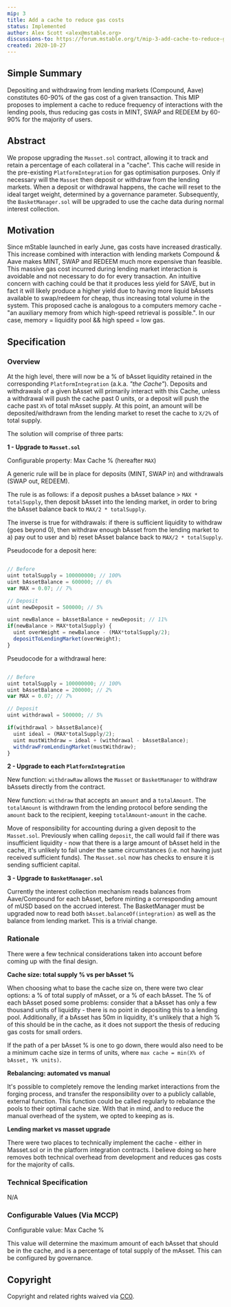 ```yaml
---
mip: 3
title: Add a cache to reduce gas costs
status: Implemented
author: Alex Scott <alex@mstable.org>
discussions-to: https://forum.mstable.org/t/mip-3-add-cache-to-reduce-gas-costs/227
created: 2020-10-27
---
```


## Simple Summary

<!--"If you can't explain it simply, you don't understand it well enough." Simply describe the outcome the proposed changes intends to achieve. This should be non-technical and accessible to a casual community member.-->

Depositing and withdrawing from lending markets (Compound, Aave) constitutes
60-90% of the gas cost of a given transaction. This MIP proposes to implement a
cache to reduce frequency of interactions with the lending pools, thus reducing gas
costs in MINT, SWAP and REDEEM by 60-90% for the majority of users.

## Abstract

<!--A short (~200 word) description of the proposed change, the abstract should clearly describe the proposed change. This is what *will* be done if the MIP is implemented, not *why* it should be done or *how* it will be done. If the MIP proposes deploying a new contract, write, "we propose to deploy a new contract that will do x".-->

We propose upgrading the `Masset.sol` contract, allowing it to track and retain a percentage of
each collateral in a "cache". This cache will reside in the pre-existing `PlatformIntegration` for
gas optimisation purposes. Only if necessary will the `Masset` then deposit or withdraw from
the lending markets. When a deposit or withdrawal happens, the cache will reset to the ideal target
weight, determined by a governance parameter. Subsequently, the `BasketManager.sol` will be upgraded
to use the cache data during normal interest collection.

## Motivation

<!--This is the problem statement. This is the *why* of the MIP. It should clearly explain *why* the current state of the protocol is inadequate.  It is critical that you explain *why* the change is needed, if the MIP proposes changing how something is calculated, you must address *why* the current calculation is innaccurate or wrong. This is not the place to describe how the MIP will address the issue!-->

Since mStable launched in early June, gas costs have increased drastically. This increase combined with interaction
with lending markets Compound & Aave makes MINT, SWAP and REDEEM much more expensive than feasible. This massive
gas cost incurred during lending market interaction is avoidable and not necessary to do for every transaction.
An intuitive concern with caching could be that it produces less yield for SAVE, but in fact it will likely produce a higher
yield due to having more liquid bAssets available to swap/redeem for cheap, thus increasing total volume in the system.
This proposed cache is analogous to a computers memory cache - "an auxiliary memory from which high-speed retrieval is possible.".
In our case, memory = liquidity pool && high speed = low gas.

## Specification

<!--The specification should describe the syntax and semantics of any new feature, there are five sections
1. Overview
2. Rationale
3. Technical Specification
4. Test Cases
5. Configurable Values
-->

### Overview

<!--This is a high level overview of *how* the MIP will solve the problem. The overview should clearly describe how the new feature will be implemented.-->

At the high level, there will now be a % of bAsset liquidity retained in the corresponding `PlatformIntegration` (a.k.a. _"the Cache"_).
Deposits and withdrawals of a given bAsset will primarily interact with this Cache, unless a withdrawal will
push the cache past 0 units, or a deposit will push the cache past `X%` of total mAsset supply. At this point, an amount will be
deposited/withdrawn from the lending market to reset the cache to `X/2%` of total supply.

The solution will comprise of three parts:

**1 - Upgrade to `Masset.sol`**

Configurable property: Max Cache % (hereafter `MAX`)

A generic rule will be in place for deposits (MINT, SWAP in) and withdrawals (SWAP out, REDEEM).

The rule is as follows: if a deposit pushes a bAsset balance > `MAX * totalSupply`, then deposit
bAsset into the lending market, in order to bring the bAsset balance back to `MAX/2 * totalSupply`.

The inverse is true for withdrawals: if there is sufficient liquidity to withdraw (goes beyond 0), then
withdraw enough bAsset from the lending market to a) pay out to user and b) reset bAsset balance back to `MAX/2 * totalSupply`.

Pseudocode for a deposit here:

```typescript

// Before
uint totalSupply = 100000000; // 100%
uint bAssetBalance = 600000; // 6%
var MAX = 0.07; // 7%

// Deposit
uint newDeposit = 500000; // 5%

uint newBalance = bAssetBalance + newDeposit; // 11%
if(newBalance > MAX*totalSupply) {
  uint overWeight = newBalance - (MAX*totalSupply/2);
  depositToLendingMarket(overWeight);
}

```

Pseudocode for a withdrawal here:

```typescript

// Before
uint totalSupply = 100000000; // 100%
uint bAssetBalance = 200000; // 2%
var MAX = 0.07; // 7%

// Deposit
uint withdrawal = 500000; // 5%

if(withdrawal > bAssetBalance){
  uint ideal = (MAX*totalSupply/2);
  uint mustWithdraw = ideal + (withdrawal - bAssetBalance);
  withdrawFromLendingMarket(mustWithdraw);
}

```

**2 - Upgrade to each `PlatformIntegration`**

New function: `withdrawRaw` allows the `Masset` or `BasketManager` to withdraw bAssets
directly from the contract.

New function: `withdraw` that accepts an `amount` and a `totalAmount`. The `totalAmount` is withdrawn
from the lending protocol before sending the `amount` back to the recipient, keeping `totalAmount`-`amount` in
the cache.

Move of responsibility for accounting during a given deposit to the `Masset.sol`. Previously
when calling `deposit`, the call would fail if there was insufficient liquidity - now that there is
a large amount of bAsset held in the cache, it's unlikely to fail under the same circumstances (i.e.
not having just received sufficient funds). The `Masset.sol` now has checks to ensure it is sending
sufficient capital.

**3 - Upgrade to `BasketManager.sol`**

Currently the interest collection mechanism reads balances from Aave/Compound for each bAsset,
before minting a corresponding amount of mUSD based on the accrued interest. The BasketManager
must be upgraded now to read both `bAsset.balanceOf(integration)` as well as the balance from lending
market. This is a trivial change.

### Rationale

There were a few technical considerations taken into account before coming up with the final design.

**Cache size: total supply % vs per bAsset %**

When choosing what to base the cache size on, there were two clear options: a % of total supply of mAsset,
or a % of each bAsset. The % of each bAsset posed some problems: consider that a bAsset has only a few thousand
units of liquidity - there is no point in depositing this to a lending pool. Additionally, if a bAsset has 50m in
liquidity, it's unlikely that a high % of this should be in the cache, as it does not support the thesis of reducing gas
costs for small orders.

If the path of a per bAsset % is one to go down, there would also need to be a minimum cache size in terms of units,
where `max cache = min(X% of bAsset, Yk units)`.

**Rebalancing: automated vs manual**

It's possible to completely remove the lending market interactions from the forging process, and transfer the
responsibility over to a publicly callable, external function. This function could be called regularly to rebalance the pools
to their optimal cache size. With that in mind, and to reduce the manual overhead of the system, we opted to keeping as is.

**Lending market vs masset upgrade**

There were two places to technically implement the cache - either in Masset.sol or in the platform integration contracts. I believe
doing so here removes both technical overhead from development and reduces gas costs for the majority of calls.

<!--This is where you explain the reasoning behind how you propose to solve the problem. Why did you propose to implement the change in this way, what were the considerations and trade-offs. The rationale fleshes out what motivated the design and why particular design decisions were made. It should describe alternate designs that were considered and related work. The rationale may also provide evidence of consensus within the community, and should discuss important objections or concerns raised during discussion.-->

### Technical Specification

<!--The technical specification should outline the public API of the changes proposed. That is, changes to any of the interfaces mStable currently exposes or the creations of new ones.-->

N/A

### Configurable Values (Via MCCP)

<!--Please list all values configurable via MCCP under this implementation.-->

Configurable value: Max Cache %

This value will determine the maximum amount of each bAsset that should be in the cache,
and is a percentage of total supply of the mAsset. This can be configured by governance.

## Copyright

Copyright and related rights waived via [CC0](https://creativecommons.org/publicdomain/zero/1.0/).
